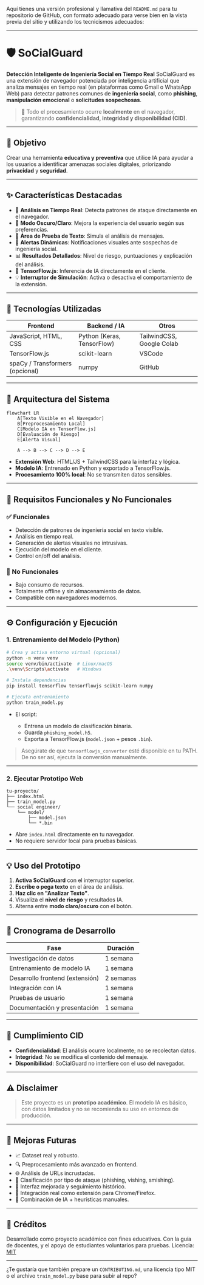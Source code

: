 Aquí tienes una versión profesional y llamativa del `README.md` para tu repositorio de GitHub, con formato adecuado para verse bien en la vista previa del sitio y utilizando los tecnicismos adecuados:

---

# 🛡️ SoCialGuard

**Detección Inteligente de Ingeniería Social en Tiempo Real**
SoCialGuard es una extensión de navegador potenciada por inteligencia artificial que analiza mensajes en tiempo real (en plataformas como Gmail o WhatsApp Web) para detectar patrones comunes de **ingeniería social**, como **phishing**, **manipulación emocional** o **solicitudes sospechosas**.

> 🧠 Todo el procesamiento ocurre **localmente** en el navegador, garantizando **confidencialidad, integridad y disponibilidad (CID)**.

---

## 🎯 Objetivo

Crear una herramienta **educativa y preventiva** que utilice IA para ayudar a los usuarios a identificar amenazas sociales digitales, priorizando **privacidad** y **seguridad**.

---

## ✨ Características Destacadas

* 🔁 **Análisis en Tiempo Real**: Detecta patrones de ataque directamente en el navegador.
* 🎨 **Modo Oscuro/Claro**: Mejora la experiencia del usuario según sus preferencias.
* 🧪 **Área de Prueba de Texto**: Simula el análisis de mensajes.
* 🚨 **Alertas Dinámicas**: Notificaciones visuales ante sospechas de ingeniería social.
* 📊 **Resultados Detallados**: Nivel de riesgo, puntuaciones y explicación del análisis.
* 🧠 **TensorFlow\.js**: Inferencia de IA directamente en el cliente.
* 💡 **Interruptor de Simulación**: Activa o desactiva el comportamiento de la extensión.

---

## 🧰 Tecnologías Utilizadas

| Frontend                        | Backend / IA               | Otros                     |
| ------------------------------- | -------------------------- | ------------------------- |
| JavaScript, HTML, CSS           | Python (Keras, TensorFlow) | TailwindCSS, Google Colab |
| TensorFlow\.js                  | scikit-learn               | VSCode                    |
| spaCy / Transformers (opcional) | numpy                      | GitHub                    |

---

## 🧠 Arquitectura del Sistema

```mermaid
flowchart LR
    A[Texto Visible en el Navegador]
    B[Preprocesamiento Local]
    C[Modelo IA en TensorFlow.js]
    D[Evaluación de Riesgo]
    E[Alerta Visual]

    A --> B --> C --> D --> E
```

* **Extensión Web**: HTML/JS + TailwindCSS para la interfaz y lógica.
* **Modelo IA**: Entrenado en Python y exportado a TensorFlow\.js.
* **Procesamiento 100% local**: No se transmiten datos sensibles.

---

## 🧪 Requisitos Funcionales y No Funcionales

### ✅ Funcionales

* Detección de patrones de ingeniería social en texto visible.
* Análisis en tiempo real.
* Generación de alertas visuales no intrusivas.
* Ejecución del modelo en el cliente.
* Control on/off del análisis.

### 🧩 No Funcionales

* Bajo consumo de recursos.
* Totalmente offline y sin almacenamiento de datos.
* Compatible con navegadores modernos.

---

## ⚙️ Configuración y Ejecución

### 1. Entrenamiento del Modelo (Python)

```bash
# Crea y activa entorno virtual (opcional)
python -m venv venv
source venv/bin/activate  # Linux/macOS
.\venv\Scripts\activate   # Windows

# Instala dependencias
pip install tensorflow tensorflowjs scikit-learn numpy

# Ejecuta entrenamiento
python train_model.py
```

* El script:

  * Entrena un modelo de clasificación binaria.
  * Guarda `phishing_model.h5`.
  * Exporta a TensorFlow\.js (`model.json` + pesos `.bin`).

> Asegúrate de que `tensorflowjs_converter` esté disponible en tu PATH. De no ser así, ejecuta la conversión manualmente.

---

### 2. Ejecutar Prototipo Web

```text
tu-proyecto/
├── index.html
├── train_model.py
└── social engineer/
    └── model/
        ├── model.json
        └── *.bin
```

* Abre `index.html` directamente en tu navegador.
* No requiere servidor local para pruebas básicas.

---

## 💡 Uso del Prototipo

1. **Activa SoCialGuard** con el interruptor superior.
2. **Escribe o pega texto** en el área de análisis.
3. **Haz clic en "Analizar Texto"**.
4. Visualiza el **nivel de riesgo** y resultados IA.
5. Alterna entre **modo claro/oscuro** con el botón.

---

## 📅 Cronograma de Desarrollo

| Fase                            | Duración  |
| ------------------------------- | --------- |
| Investigación de datos          | 1 semana  |
| Entrenamiento de modelo IA      | 1 semana  |
| Desarrollo frontend (extensión) | 2 semanas |
| Integración con IA              | 1 semana  |
| Pruebas de usuario              | 1 semana  |
| Documentación y presentación    | 1 semana  |

---

## 🔐 Cumplimiento CID

* **Confidencialidad**: El análisis ocurre localmente; no se recolectan datos.
* **Integridad**: No se modifica el contenido del mensaje.
* **Disponibilidad**: SoCialGuard no interfiere con el uso del navegador.

---

## ⚠️ Disclaimer

> Este proyecto es un **prototipo académico**.
> El modelo IA es básico, con datos limitados y no se recomienda su uso en entornos de producción.

---

## 🚀 Mejoras Futuras

* 📈 Dataset real y robusto.
* 🔍 Preprocesamiento más avanzado en frontend.
* 🌐 Análisis de URLs incrustadas.
* 🧠 Clasificación por tipo de ataque (phishing, vishing, smishing).
* 🎨 Interfaz mejorada y seguimiento histórico.
* 🧩 Integración real como extensión para Chrome/Firefox.
* 🧬 Combinación de IA + heurísticas manuales.

---

## 🤝 Créditos

Desarrollado como proyecto académico con fines educativos.
Con la guía de docentes, y el apoyo de estudiantes voluntarios para pruebas.
Licencia: [MIT](LICENSE)

---

¿Te gustaría que también prepare un `CONTRIBUTING.md`, una licencia tipo MIT o el archivo `train_model.py` base para subir al repo?
